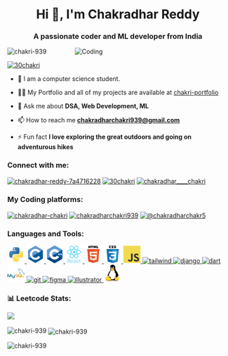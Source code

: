 
<h1 align="center">Hi 👋, I'm Chakradhar Reddy</h1>
<h3 align="center">A passionate coder and ML developer from India</h3>
<img align="right" margin = 500px  alt="Coding" width="350" src = "https://qph.cf2.quoracdn.net/main-qimg-dadb4fb3127cee7882c73d783877a1da">


<p align="left"> <img src="https://komarev.com/ghpvc/?username=chakri-939&label=Profile%20views&color=0e75b6&style=flat" alt="chakri-939" /> </p>

<p align="left"> <a href="https://twitter.com/30chakri" target="blank"><img src="https://img.shields.io/twitter/follow/30chakri?logo=twitter&style=for-the-badge" alt="30chakri" /></a> </p>

- 🌱 I am a computer science student. 

- 👨‍💻 My Portfolio and all of my projects are available at [chakri-portfolio](https://chakri-portfolio.netlify.app/)

- 💬 Ask me about **DSA, Web Development, ML**

- 📫 How to reach me **chakradharchakri939@gmail.com**

- ⚡ Fun fact **I love exploring the great outdoors and going on adventurous hikes**

<h3 align="left">Connect with me:</h3>
<p align="left">
<a href="https://linkedin.com/in/chakradhar-reddy-7a4716228" target="blank"><img align="center" src="https://raw.githubusercontent.com/rahuldkjain/github-profile-readme-generator/master/src/images/icons/Social/linked-in-alt.svg" alt="chakradhar-reddy-7a4716228" height="30" width="40" /></a> 
<a href="https://twitter.com/30chakri" target="blank"><img align="center" src="https://raw.githubusercontent.com/rahuldkjain/github-profile-readme-generator/master/src/images/icons/Social/twitter.svg" alt="30chakri" height="30" width="40" /></a>
<a href="https://instagram.com/chakradhar____chakri" target="blank"><img align="center" src="https://raw.githubusercontent.com/rahuldkjain/github-profile-readme-generator/master/src/images/icons/Social/instagram.svg" alt="chakradhar____chakri" height="30" width="40" /></a>
</p>

<h3 align="left">My Coding platforms:</h3>
<p align="left">
<a href="https://www.leetcode.com/chakradhar-chakri" target="blank"><img align="center" src="https://raw.githubusercontent.com/rahuldkjain/github-profile-readme-generator/master/src/images/icons/Social/leet-code.svg" alt="chakradhar-chakri" height="30" width="40" /></a>
<a href="https://auth.geeksforgeeks.org/user/chakradharchakri939" target="blank"><img align="center" src="https://raw.githubusercontent.com/rahuldkjain/github-profile-readme-generator/master/src/images/icons/Social/geeks-for-geeks.svg" alt="chakradharchakri939" height="30" width="40" /></a>
<a href="https://www.hackerrank.com/chakradharchakr5" target="blank"><img align="center" src="https://raw.githubusercontent.com/rahuldkjain/github-profile-readme-generator/master/src/images/icons/Social/hackerrank.svg" alt="@chakradharchakr5" height="30" width="40" /></a>
</p>


<h3 align="left">Languages and Tools:</h3>

<p align="left">  
<a href="https://www.python.org" target="_blank" rel="noreferrer"> <img src="https://raw.githubusercontent.com/devicons/devicon/master/icons/python/python-original.svg" alt="python" width="40" height="40"/>     </a>
<a href="https://www.cprogramming.com/" target="_blank" rel="noreferrer"> <img src="https://raw.githubusercontent.com/devicons/devicon/master/icons/c/c-original.svg" alt="c" width="40" height="40"/> </a>
<a href="https://www.w3schools.com/cpp/" target="_blank" rel="noreferrer"> <img src="https://raw.githubusercontent.com/devicons/devicon/master/icons/cplusplus/cplusplus-original.svg" alt="cplusplus" width="40" height="40"/> </a>
<a href="https://reactjs.org/" target="_blank" rel="noreferrer"> <img src="https://raw.githubusercontent.com/devicons/devicon/master/icons/react/react-original-wordmark.svg" alt="react" width="40" height="40"/> </a> 
<a href="https://www.w3.org/html/" target="_blank" rel="noreferrer"> <img src="https://raw.githubusercontent.com/devicons/devicon/master/icons/html5/html5-original-wordmark.svg" alt="html5" width="40" height="40"/> </a>
<a href="https://www.w3schools.com/css/" target="_blank" rel="noreferrer"> <img src="https://raw.githubusercontent.com/devicons/devicon/master/icons/css3/css3-original-wordmark.svg" alt="css3" width="40" height="40"/> </a>
<a href="https://developer.mozilla.org/en-US/docs/Web/JavaScript" target="_blank" rel="noreferrer"> <img src="https://raw.githubusercontent.com/devicons/devicon/master/icons/javascript/javascript-original.svg" alt="javascript" width="40" height="40"/> </a> 
<a href="https://tailwindcss.com/" target="_blank" rel="noreferrer"> <img src="https://www.vectorlogo.zone/logos/tailwindcss/tailwindcss-icon.svg" alt="tailwind" width="40" height="40"/> </a> 
<a href="https://www.djangoproject.com/" target="_blank" rel="noreferrer"> <img src="https://cdn.worldvectorlogo.com/logos/django.svg" alt="django" width="40" height="40"/> </a>
<a href="https://dart.dev" target="_blank" rel="noreferrer"> <img src="https://www.vectorlogo.zone/logos/dartlang/dartlang-icon.svg" alt="dart" width="40" height="40"/> </a>
<a href="https://www.mysql.com/" target="_blank" rel="noreferrer"> <img src="https://raw.githubusercontent.com/devicons/devicon/master/icons/mysql/mysql-original-wordmark.svg" alt="mysql" width="40" height="40"/> </a> 
<a href="https://git-scm.com/" target="_blank" rel="noreferrer"> <img src="https://www.vectorlogo.zone/logos/git-scm/git-scm-icon.svg" alt="git" width="40" height="40"/> </a>
<a href="https://www.figma.com/" target="_blank" rel="noreferrer"> <img src="https://www.vectorlogo.zone/logos/figma/figma-icon.svg" alt="figma" width="40" height="40"/> </a>
<a href="https://www.adobe.com/in/products/illustrator.html" target="_blank" rel="noreferrer"> <img src="https://www.vectorlogo.zone/logos/adobe_illustrator/adobe_illustrator-icon.svg" alt="illustrator" width="40" height="40"/> </a> 
<a href="https://www.linux.org/" target="_blank" rel="noreferrer"> <img src="https://raw.githubusercontent.com/devicons/devicon/master/icons/linux/linux-original.svg" alt="linux" width="40" height="40"/> </a> 
</p>

<h3 align="left">📊 Leetcode Stats:</h3>

![](https://leetcode.card.workers.dev/chakradharchakri939?theme=dark&font=poppins&extension=null)

<p><img align="left" src="https://github-readme-stats.vercel.app/api/top-langs?username=chakri-939&show_icons=true&locale=en&layout=compact" alt="chakri-939" /></p>

<p>&nbsp;<img align="center" src="https://github-readme-stats.vercel.app/api?username=chakri-939&show_icons=true&locale=en" alt="chakri-939" /></p>

<p><img align="center" src="https://github-readme-streak-stats.herokuapp.com/?user=chakri-939&" alt="chakri-939" /></p>
